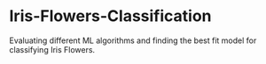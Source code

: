 # Iris-Flowers-Classification
Evaluating different ML algorithms and finding the best fit model for classifying Iris Flowers.
